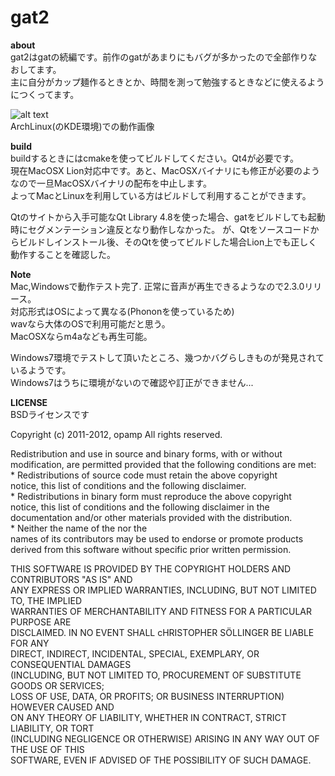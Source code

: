 gat2
====

**about**  
gat2はgatの続編です。前作のgatがあまりにもバグが多かったので全部作りなおしてます。  
主に自分がカップ麺作るときとか、時間を測って勉強するときなどに使えるようにつくってます。  



![alt text](http://dl.dropbox.com/u/23369413/pictures/gat2/png/gat1.png)  
ArchLinux(のKDE環境)での動作画像


**build**  
buildするときにはcmakeを使ってビルドしてください。Qt4が必要です。  
現在MacOSX Lion対応中です。あと、MacOSXバイナリにも修正が必要のようなので一旦MacOSXバイナリの配布を中止します。   
よってMacとLinuxを利用している方はビルドして利用することができます。  

Qtのサイトから入手可能なQt Library 4.8を使った場合、gatをビルドしても起動時にセグメンテーション違反となり動作しなかった。
が、Qtをソースコードからビルドしインストール後、そのQtを使ってビルドした場合Lion上でも正しく動作することを確認した。

**Note**  
Mac,Windowsで動作テスト完了. 正常に音声が再生できるようなので2.3.0リリース。  
対応形式はOSによって異なる(Phononを使っているため)    
wavなら大体のOSで利用可能だと思う。  
MacOSXならm4aなども再生可能。  


Windows7環境でテストして頂いたところ、幾つかバグらしきものが発見されているようです。  
Windows7はうちに環境がないので確認や訂正ができません...   

  
**LICENSE**    
BSDライセンスです


Copyright (c) 2011-2012, opamp
All rights reserved.

Redistribution and use in source and binary forms, with or without  
modification, are permitted provided that the following conditions are met:  
    * Redistributions of source code must retain the above copyright  
      notice, this list of conditions and the following disclaimer.  
    * Redistributions in binary form must reproduce the above copyright  
      notice, this list of conditions and the following disclaimer in the  
      documentation and/or other materials provided with the distribution.  
    * Neither the name of the <organization> nor the  
      names of its contributors may be used to endorse or promote products  
      derived from this software without specific prior written permission.  
  
THIS SOFTWARE IS PROVIDED BY THE COPYRIGHT HOLDERS AND CONTRIBUTORS "AS IS" AND  
ANY EXPRESS OR IMPLIED WARRANTIES, INCLUDING, BUT NOT LIMITED TO, THE IMPLIED  
WARRANTIES OF MERCHANTABILITY AND FITNESS FOR A PARTICULAR PURPOSE ARE  
DISCLAIMED. IN NO EVENT SHALL cHRISTOPHER SÖLLINGER BE LIABLE FOR ANY  
DIRECT, INDIRECT, INCIDENTAL, SPECIAL, EXEMPLARY, OR CONSEQUENTIAL DAMAGES  
(INCLUDING, BUT NOT LIMITED TO, PROCUREMENT OF SUBSTITUTE GOODS OR SERVICES;  
LOSS OF USE, DATA, OR PROFITS; OR BUSINESS INTERRUPTION) HOWEVER CAUSED AND  
ON ANY THEORY OF LIABILITY, WHETHER IN CONTRACT, STRICT LIABILITY, OR TORT  
(INCLUDING NEGLIGENCE OR OTHERWISE) ARISING IN ANY WAY OUT OF THE USE OF THIS  
SOFTWARE, EVEN IF ADVISED OF THE POSSIBILITY OF SUCH DAMAGE.  
